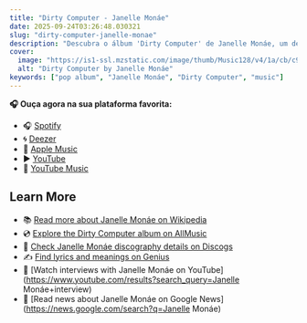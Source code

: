 ```yaml
---
title: "Dirty Computer - Janelle Monáe"
date: 2025-09-24T03:26:48.030321
slug: "dirty-computer-janelle-monae"
description: "Descubra o álbum 'Dirty Computer' de Janelle Monáe, um destaque na música pop."
cover:
  image: "https://is1-ssl.mzstatic.com/image/thumb/Music128/v4/1a/cb/c9/1acbc9b5-d32a-ad24-cc25-a6e9f924dcf7/075679876904.jpg/500x500bb.jpg"
  alt: "Dirty Computer by Janelle Monáe"
keywords: ["pop album", "Janelle Monáe", "Dirty Computer", "music"]
---
```






**🎧 Ouça agora na sua plataforma favorita:**

- 🎧 [Spotify](https://open.spotify.com/search/Dirty%20Computer%20Janelle%20Mon%C3%A1e)
- 🌀 [Deezer](https://www.deezer.com/search/Dirty%20Computer%20Janelle%20Mon%C3%A1e)
- 🍎 [Apple Music](https://music.apple.com/search?term=Dirty%20Computer%20Janelle%20Mon%C3%A1e)
- ▶️ [YouTube](https://www.youtube.com/results?search_query=Dirty%20Computer%20Janelle%20Mon%C3%A1e)
- 🎵 [YouTube Music](https://music.youtube.com/search?q=Dirty%20Computer%20Janelle%20Mon%C3%A1e)

## Learn More

- 📚 [Read more about Janelle Monáe on Wikipedia](https://en.wikipedia.org/wiki/Janelle+Mon%C3%A1e)
- 💿 [Explore the Dirty Computer album on AllMusic](https://www.allmusic.com/search/albums/Dirty+Computer)
- 📀 [Check Janelle Monáe discography details on Discogs](https://www.discogs.com/search/?q=Dirty+Computer+Janelle+Mon%C3%A1e&type=all)
- ✍️ [Find lyrics and meanings on Genius](https://genius.com/search?q=Dirty+Computer%20Janelle+Mon%C3%A1e)
- 🎤 [Watch interviews with Janelle Monáe on YouTube](https://www.youtube.com/results?search_query=Janelle Monáe+interview)
- 📰 [Read news about Janelle Monáe on Google News](https://news.google.com/search?q=Janelle Monáe)